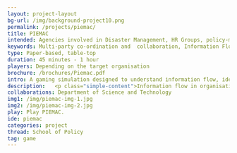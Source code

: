 ```yaml
---
layout: project-layout
bg-url: /img/background-project10.png
permalink: /projects/piemac/
title: PIEMAC
intended: Agencies involved in Disaster Management, HR Groups, policy-making bodies and other such organisations where information flow involves multi-party coordination and collaboration.
keywords: Multi-party co-ordination and  collaboration, Information Flow, Protocols, SOPs
type: Paper-based, table-top
duration: 45 minutes - 1 hour
players: Depending on the target organisation
brochure: /brochures/Piemac.pdf
intro: A gaming simulation designed to understand information flow, identify loopholes, and understand the evolution of communication protocols within organisations.
description:   <p class="simple-content">Information flow in organisations shapes the way an organisation functions, the efficiency with which individuals can act, and the way the organisation plans its future. However, providing relevant information at the right time to the right people is often a challenge. Personal and informal networks play a vital role in shaping the flow of information. Such information flow is usually based on organisational standard operating protocols (SOPs). The primary objectives of this game are <br/>1. To identify loopholes and bottlenecks in these protocols, especially when such protocols have been adopted from elsewhere. <br/>2. To study how protocols evolve within an organisation.<p/><p class="simple-content">Questions such as how the content of a message changes as it "flows" through an organisation (Chinese Whispers!), or the effect of spurious messages on information flow etc. can be answered using this game. In one instance of the game, it was seen that the protocol proved stable even when multiple spurious and misleading messages were introduced into the system.<p/><p class="simple-content">Organisations inevitably evolve methods of communication to suit the people in the organisation. Such methods, when formalised, can become (secondary) protocols of information flow within the organisation. Through multiple runs of the game, it is possible to evolve such protocols, formalise and test them.<p/>
collaborations: Department of Science and Technology
img1: /img/piemac-img-1.jpg
img2: /img/piemac-img-2.jpg
play: Play PIEMAC.
ide: piemac
categories: project
thread: School of Policy
tag: game
---
```

